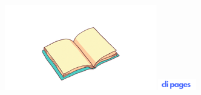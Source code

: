 <div align="center">
  <br />
  <p>
    <p float="left">
      <img src="https://raw.githubusercontent.com/jaipack17/cli-pagees/main/assets/ezgif.com-gif-maker.gif" width="400px" /> 
      <img src="https://raw.githubusercontent.com/jaipack17/cli-pagees/main/assets/cli_pages-removebg-preview%20(1).png" width="100" />
    </p>
  </p>
  <br />
<!--   <p>
    <a href="https://www.npmjs.com/package/ruxe"><img src="https://img.shields.io/npm/v/ruxe.svg?maxAge=3600" alt="NPM version" /></a>
    <a href="https://www.npmjs.com/package/ruxe"><img src="https://img.shields.io/npm/dt/ruxe.svg?maxAge=3600" alt="NPM downloads" /></a>
  </p> -->
</div>
